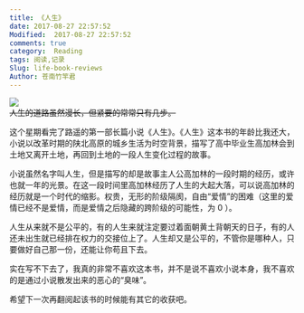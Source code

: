 ```yaml
---
title: 《人生》
date: 2017-08-27 22:57:52
Modified:  2017-08-27 22:57:52
comments: true
category:  Reading
tags: 阅读,记录
Slug: life-book-reviews
Author: 苍南竹竿君
---
```

![](http://wx2.sinaimg.cn/small/ad108d28gy1fiyezkn4w6j208c0bowep.jpg)  
~~人生的道路虽然漫长，但紧要的常常只有几步。~~  

这个星期看完了路遥的第一部长篇小说《人生》。《人生》这本书的年龄比我还大，小说以改革时期的陕北高原的城乡生活为时空背景，描写了高中毕业生高加林会到土地又离开土地，再回到土地的一段人生变化过程的故事。  

小说虽然名字叫人生，但是描写的却是故事主人公高加林的一段时期的经历，或许也就一年的光景。在这一段时间里高加林经历了人生的大起大落，可以说高加林的经历就是一个时代的缩影。权贵，无形的阶级隔阂，自由“爱情”的困难（这里的爱情已经不是爱情，而是爱情之后隐藏的跨阶级的可能性，为 0 ）。<!--more-->  

人生从来就不是公平的，有的人生来就注定要过着面朝黄土背朝天的日子，有的人还未出生就已经排在权力的交接位上了。人生却又是公平的，不管你是哪种人，只要做好自己那一份，还能让你苟且下去。

实在写不下去了，我真的非常不喜欢这本书，并不是说不喜欢小说本身，我不喜欢的是通过小说散发出来的恶心的“臭味”。  

希望下一次再翻阅起该书的时候能有其它的收获吧。
